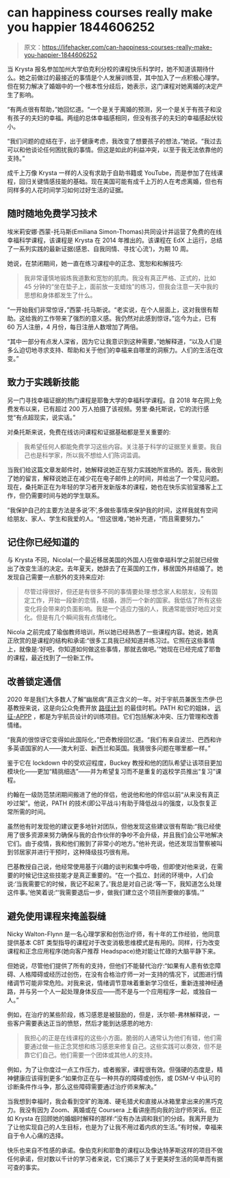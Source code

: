 # can happiness courses really make you happier 1844606252

> 原文：<https://lifehacker.com/can-happiness-courses-really-make-you-happier-1844606252>

当 Krysta 报名参加加州大学伯克利分校的课程快乐科学时，她不知道该期待什么。她之前做过的最接近的事情是个人发展训练营，其中加入了一点积极心理学。但在努力解决了婚姻中的一个根本性分歧后，她表示，这门课程对她离婚的决定产生了影响。

“有两点很有帮助，”她回忆道。“一个是关于离婚的预测，另一个是关于有孩子和没有孩子的夫妇的幸福。两组的总体幸福感相同，但没有孩子的夫妇的幸福感起伏较小。



“我们问题的症结在于，出于健康考虑，我改变了想要孩子的想法，”她说。“我过去可以和他谈论任何困扰我的事情。但这是如此的利益冲突，以至于我无法依靠他的支持。”

成千上万像 Krysta 一样的人没有求助于自助书籍或 YouTube，而是参加了在线课程，回归关键情感技能的基础。现在美国可能有成千上万的人在考虑离婚，但也有同样多的人花时间学习如何过好生活的证据。

## 随时随地免费学习技术

埃米莉安娜·西蒙-托马斯(Emiliana Simon-Thomas)共同设计并运营了免费的在线幸福科学课程，该课程是 Krysta 在 2014 年推出的。该课程在 EdX 上运行，总结了一系列实践的最新证据(感恩、自我同情、寻找‘心流’)，为期 10 周。



她说，在禁闭期间，她一直在练习课程中的正念、宽恕和和解技巧:

> 我非常谨慎地锻炼我道歉和宽恕的肌肉。我没有真正严格、正式的，比如 45 分钟的“坐在垫子上，面前放一支蜡烛”的练习，但我会注意一天中我的思想和身体都发生了什么。

“一开始我们非常惊讶，”西蒙-托马斯说。“老实说，在个人层面上，这对我很有帮助。这给我的工作带来了强烈的意义感。我仍然对此感到惊讶。”迄今为止，已有 60 万人注册，4 月份，每日注册人数增加了两倍。

“其中一部分有点发人深省，因为它让我意识到这种需要，”她解释道，“以及人们是多么迫切地寻求支持、帮助和关于他们的幸福来自哪里的洞察力。人们的生活在改变。”



## 致力于实践新技能

另一门寻找幸福证据的热门课程是耶鲁大学的幸福科学课程。自 2018 年在网上免费发布以来，已有超过 200 万人拍摄了该视频。劳里·桑托斯说，它的流行感觉“有点超现实，说实话。”

对桑托斯来说，免费在线访问课程和证据基础都是至关重要的:

> 我希望任何人都能免费学习这些内容。关注基于科学的证据至关重要。我自己也是科学家，所以我不想给人们陈词滥调。



当我们给这篇文章发邮件时，她解释说她正在努力实践她所宣扬的。首先，我收到了她的留言，解释说她正在减少花在电子邮件上的时间，并给出了一个常见问题。现在，桑托斯正在为年轻的学习者开发新版本的课程，她也在快乐实验室播客上工作，但仍需要时间与她的学生联系。

“我保护自己的主要方法是多说‘不’,多做些事情来保护我的时间，这样我就有空间给朋友、家人、学生和我爱的人。“但这很难，”她补充道，“而且需要努力。”

## 记住你已经知道的

与 Krysta 不同，Nicola(一个最近移居美国的外国人)在做幸福科学之前就已经做出了改变生活的决定。去年夏天，她辞去了在英国的工作，移居国外并结婚了。她发现自己需要一点额外的支持来应对:

> 尽管过得很好，但还是有很多不同的事情要处理:想念家人和朋友，没有固定工作，开始一段新的恋情，结婚，游历一个新的国家。我低估了所有这些变化将会带来的负面影响。我是一个适应力强的人，我通常能很好地应对变化。但是有几个瞬间我有点情绪化。



Nicola 之前完成了瑜伽教师培训，所以她已经熟悉了一些课程内容。她说，她真正欣赏的是课程的结构和承诺:“很多工具我已经知道并练习过。它照在这些事情上，就像是:‘好吧，你知道如何做这些事情，那就去做吧。’“她现在已经完成了耶鲁的课程，最近找到了一份新工作。

## 改善锁定通信

2020 年是我们大多数人了解“幽居病”真正含义的一年。对于宇航员兼医生杰伊·巴基教授来说，这是向公众免费开放 [路径计划](https://www.dartmouth.edu/press-releases/space-medicine-research-program.html) 的最佳时机。PATH 和它的姐妹， [远征-APPP](https://path.dartmouth.edu/) ，都是为宇航员设计的训练项目。它们包括解决冲突、压力管理和改善情绪。

“我真的很惊讶它变得如此国际化，”巴奇教授回忆道。“我们有来自波兰、巴西和许多英语国家的人——澳大利亚、新西兰和英国。我猜很多问题在哪里都一样。”

鉴于它在 lockdown 中的受欢迎程度，Buckey 教授和他的团队希望让该项目更加模块化——更加“精挑细选”——并为希望复习而不是重复的返校学员推出“复习”课程。



约翰在一级防范禁闭期间搬进了他的伴侣，他说他和他的伴侣以前“从来没有真正吵过架”。他说，PATH 的技术(即公平战斗)有助于降低战斗的强度，以及恢复正常所需的时间。

虽然他有时发现他的建议更多地针对团队，但他发现这些建议很有帮助:“我已经使用了很多资源来努力确保与我的合作伙伴的争吵不会升级，并且我们会公平地解决它们。由于疫情，我和他们搬到了非常小的地方。”他补充说，他还发现当警察被叫到邻居家并进行干预时，这种降级技巧很有用。

巴基教授自己说，他经常使用基于兴趣的谈判和集中呼吸，但即使对他来说，在需要的时候记住这些技能才是真正重要的。“在一个孤立、封闭的环境中，人们会说:‘当我需要它的时候，我记不起来了。’我总是对自己说:‘等一下，我知道怎么处理这件事。’他笑着说:“‘我需要退后一步，做我们建立这个项目所要做的事情。’"



## 避免使用课程来掩盖裂缝

Nicky Walton-Flynn 是一名心理学家和创伤治疗师，有十年的工作经验，他同意提供基本 CBT 类型指导的课程对于改变消极思维模式是有用的。同样，行为改变课程和正念应用程序(她向客户推荐 Headspace)绝对能让忙碌的大脑平静下来。

但她说，尽管他们提供了所有的支持，但他们不能替代治疗:“如果有人患有依恋障碍、人格障碍或经历过创伤，在没有合格治疗师一对一支持的情况下，试图进行情绪调节可能非常危险。对我来说，情绪调节意味着重新学习信任，重新连接神经通路，并与另一个人一起处理身体反应——而不是与一个应用程序一起，或独自一人。”

例如，在治疗的某些阶段，练习感恩是被鼓励的，但是，沃尔顿-弗林解释说，一些客户需要表达正当的愤怒，然后才能到达感恩的地方:

> 我担心的正是在线课程的这些小方面。脆弱的人通常认为他们有错，他们需要通过做一些正念冥想和练习感恩来修复自己。这些实践可以奏效，但不是靠它们自己。他们需要一个团体或其他人的支持。



例如，为了让你度过一点工作压力，或者搬家，课程很有效。但强硬的态度是，精神健康应该得到更多:“如果你正在与一种共存的障碍或创伤，或 DSM-V 中认可的诊断条件作斗争，那么这些障碍需要通过治疗师来解决。”

当我想到幸福时，我会看到空旷的海滩、硬毛猎犬和直接从冰箱里拿出来的黑巧克力。我没有因为 Zoom、离婚或在 Coursera 上看讲座而向我的治疗师哭诉。但正如 Krysta 在回顾她的婚姻时解释的那样:“没有办法调和我们的分歧。我离开是为了让他实现自己的人生目标，也是为了让我不用过着内疚的生活。”有时候，幸福来自于令人心痛的选择。

快乐也来自不性感的承诺。像伯克利和耶鲁的课程以及像达特茅斯这样的项目不做任何承诺，但对数以千计的学习者来说，它们揭示了关于更美好生活的简单而有据可查的事实。